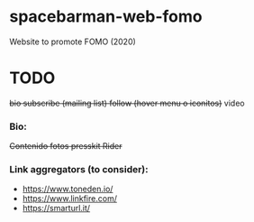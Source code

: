 # spacebarman-web-fomo
Website to promote FOMO (2020)

# TODO

~~bio
subscribe (mailing list)
follow (hover menu o iconitos)~~
video


### Bio:
~~Contenido
fotos
presskit
Rider~~

### Link aggregators (to consider):
- https://www.toneden.io/
- https://www.linkfire.com/
- https://smarturl.it/